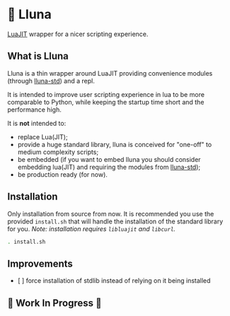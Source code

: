 # 🌝 Lluna

[LuaJIT](https://luajit.org/) wrapper for a nicer scripting experience.

## What is Lluna

Lluna is a thin wrapper around LuaJIT providing convenience modules (through [lluna-std](https://github.com/kanales/lluna-std)) and a repl.

It is intended to improve user scripting experience in lua to be more comparable to Python, while keeping the startup time short and the performance high.

It is **not** intended to:
- replace Lua(JIT);
- provide a huge standard library, lluna is conceived for "one-off" to medium complexity scripts;
- be embedded (if you want to embed lluna you should consider embedding lua(JIT) and requiring the modules from [lluna-std](https://github.com/kanales/lluna-std));
- be production ready (for now).

## Installation

Only installation from source from now. It is recommended you use the provided `install.sh` that will handle the installation of the standard library for you. _Note: installation requires `libluajit` and `libcurl`._

```sh
. install.sh
```

## Improvements

- [ ] force installation of stdlib instead of relying on it being installed

## 🚧 Work In Progress 🚧
